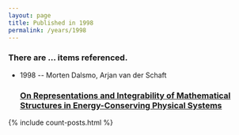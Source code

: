 ```yaml
---
layout: page
title: Published in 1998
permalink: /years/1998
---
```


<h3 id="number-posts">There are ... items referenced.</h3>
<ul class="post-list">

  <li>
    <span class="post-meta">1998 -- Morten Dalsmo, Arjan van der Schaft</span>
    <h3><a class="post-link" href="{{ site.baseurl }}/on-representations-and-integrability-of-mathematical-structures-in-energy-conserving-physical-systems">On Representations and Integrability of Mathematical Structures in Energy-Conserving Physical Systems</a></h3>
  </li>
</ul>
{% include count-posts.html %}
